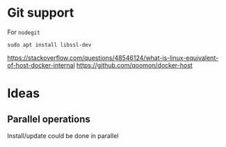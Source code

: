 # Git support

For `nodegit`

```
sudo apt install libssl-dev
```

https://stackoverflow.com/questions/48546124/what-is-linux-equivalent-of-host-docker-internal
https://github.com/qoomon/docker-host

# Ideas

## Parallel operations

Install/update could be done in parallel

